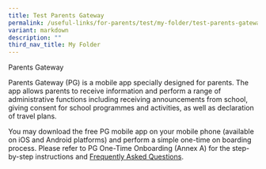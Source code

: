```yaml
---
title: Test Parents Gateway
permalink: /useful-links/for-parents/test/my-folder/test-parents-gateway/
variant: markdown
description: ""
third_nav_title: My Folder
---
```

Parents Gateway

Parents Gateway (PG) is a mobile app specially designed for parents. The app allows parents to receive information and perform a range of administrative functions including receiving announcements from school, giving consent for school programmes and activities, as well as declaration of travel plans.

You may download the free PG mobile app on your mobile phone (available on iOS and Android platforms) and perform a simple one-time on boarding process. Please refer to PG One-Time Onboarding (Annex A) for the step-by-step instructions and [Frequently Asked Questions](https://ask.gov.sg/parentsgateway).